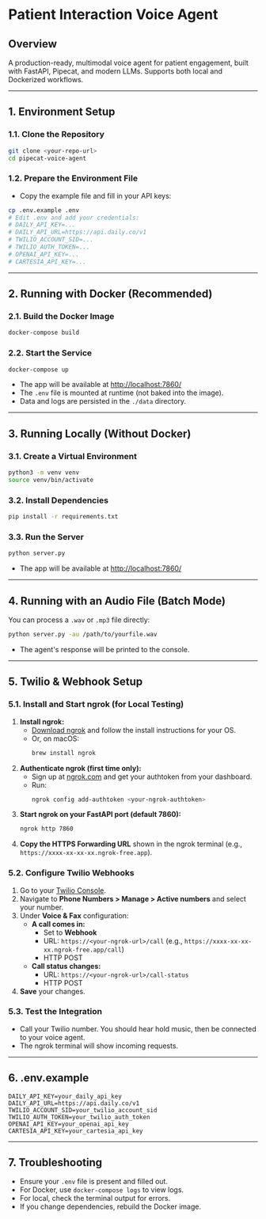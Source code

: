 # Patient Interaction Voice Agent

## Overview
A production-ready, multimodal voice agent for patient engagement, built with FastAPI, Pipecat, and modern LLMs. Supports both local and Dockerized workflows.

---

## 1. Environment Setup

### 1.1. Clone the Repository
```sh
git clone <your-repo-url>
cd pipecat-voice-agent
```

### 1.2. Prepare the Environment File
- Copy the example file and fill in your API keys:
```sh
cp .env.example .env
# Edit .env and add your credentials:
# DAILY_API_KEY=...
# DAILY_API_URL=https://api.daily.co/v1
# TWILIO_ACCOUNT_SID=...
# TWILIO_AUTH_TOKEN=...
# OPENAI_API_KEY=...
# CARTESIA_API_KEY=...
```

---

## 2. Running with Docker (Recommended)

### 2.1. Build the Docker Image
```sh
docker-compose build
```

### 2.2. Start the Service
```sh
docker-compose up
```

- The app will be available at [http://localhost:7860/](http://localhost:7860/)
- The `.env` file is mounted at runtime (not baked into the image).
- Data and logs are persisted in the `./data` directory.

---

## 3. Running Locally (Without Docker)

### 3.1. Create a Virtual Environment
```sh
python3 -m venv venv
source venv/bin/activate
```

### 3.2. Install Dependencies
```sh
pip install -r requirements.txt
```

### 3.3. Run the Server
```sh
python server.py
```
- The app will be available at [http://localhost:7860/](http://localhost:7860/)

---

## 4. Running with an Audio File (Batch Mode)

You can process a `.wav` or `.mp3` file directly:
```sh
python server.py -au /path/to/yourfile.wav
```
- The agent's response will be printed to the console.

---

## 5. Twilio & Webhook Setup

### 5.1. Install and Start ngrok (for Local Testing)

1. **Install ngrok:**
   - [Download ngrok](https://ngrok.com/download) and follow the install instructions for your OS.
   - Or, on macOS:
     ```sh
     brew install ngrok
     ```
2. **Authenticate ngrok (first time only):**
   - Sign up at [ngrok.com](https://ngrok.com/) and get your authtoken from your dashboard.
   - Run:
     ```sh
     ngrok config add-authtoken <your-ngrok-authtoken>
     ```
3. **Start ngrok on your FastAPI port (default 7860):**
   ```sh
   ngrok http 7860
   ```
4. **Copy the HTTPS Forwarding URL** shown in the ngrok terminal (e.g., `https://xxxx-xx-xx-xx.ngrok-free.app`).

### 5.2. Configure Twilio Webhooks

1. Go to your [Twilio Console](https://console.twilio.com/).
2. Navigate to **Phone Numbers > Manage > Active numbers** and select your number.
3. Under **Voice & Fax** configuration:
   - **A call comes in:**
     - Set to **Webhook**
     - URL: `https://<your-ngrok-url>/call` (e.g., `https://xxxx-xx-xx-xx.ngrok-free.app/call`)
     - HTTP POST
   - **Call status changes:**
     - URL: `https://<your-ngrok-url>/call-status`
     - HTTP POST
4. **Save** your changes.

### 5.3. Test the Integration
- Call your Twilio number. You should hear hold music, then be connected to your voice agent.
- The ngrok terminal will show incoming requests.

---

## 6. .env.example
```
DAILY_API_KEY=your_daily_api_key
DAILY_API_URL=https://api.daily.co/v1
TWILIO_ACCOUNT_SID=your_twilio_account_sid
TWILIO_AUTH_TOKEN=your_twilio_auth_token
OPENAI_API_KEY=your_openai_api_key
CARTESIA_API_KEY=your_cartesia_api_key
```

---

## 7. Troubleshooting
- Ensure your `.env` file is present and filled out.
- For Docker, use `docker-compose logs` to view logs.
- For local, check the terminal output for errors.
- If you change dependencies, rebuild the Docker image.

